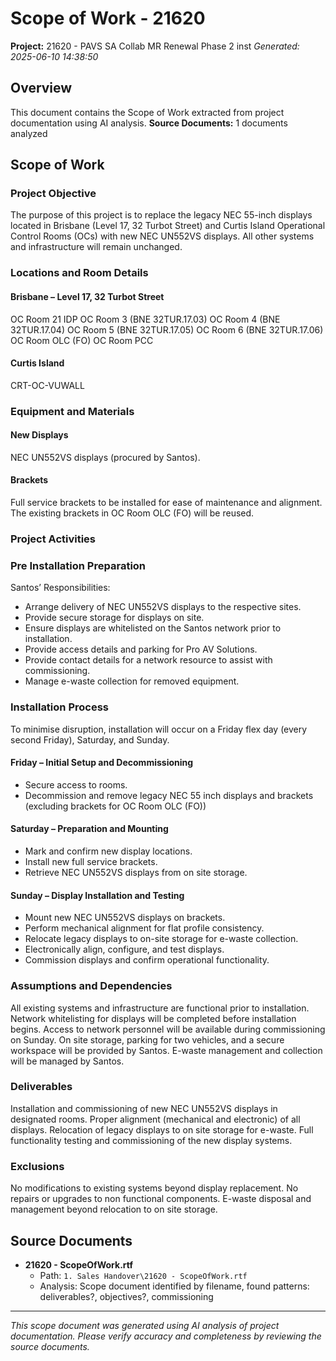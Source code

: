 # Scope of Work - 21620
**Project:** 21620 - PAVS SA Collab MR Renewal Phase 2 inst
*Generated: 2025-06-10 14:38:50*

## Overview

This document contains the Scope of Work extracted from project documentation using AI analysis.
**Source Documents:** 1 documents analyzed

## Scope of Work

### Project Objective

The purpose of this project is to replace the legacy NEC 55-inch displays located in Brisbane (Level 17, 32 Turbot Street) and Curtis Island Operational Control Rooms (OCs) with new NEC UN552VS displays. All other systems and infrastructure will remain unchanged.

### Locations and Room Details

#### Brisbane – Level 17, 32 Turbot Street

OC Room 21 IDP
OC Room 3 (BNE 32TUR.17.03)
OC Room 4 (BNE 32TUR.17.04)
OC Room 5 (BNE 32TUR.17.05)
OC Room 6 (BNE 32TUR.17.06)
OC Room OLC (FO)
OC Room PCC
#### Curtis Island

CRT-OC-VUWALL

### Equipment and Materials

#### New Displays

NEC UN552VS displays (procured by Santos).
#### Brackets

Full service brackets to be installed for ease of maintenance and alignment.
The existing brackets in OC Room OLC (FO) will be reused.

### Project Activities

### Pre Installation Preparation

Santos’ Responsibilities:
- Arrange delivery of NEC UN552VS displays to the respective sites.
- Provide secure storage for displays on site.
- Ensure displays are whitelisted on the Santos network prior to installation.
- Provide access details and parking for Pro AV Solutions.
- Provide contact details for a network resource to assist with commissioning.
- Manage e-waste collection for removed equipment.
### Installation Process

To minimise disruption, installation will occur on a Friday flex day (every second Friday), Saturday, and Sunday.
#### Friday – Initial Setup and Decommissioning

- Secure access to rooms.
- Decommission and remove legacy NEC 55 inch displays and brackets (excluding brackets for OC Room OLC (FO))
#### Saturday – Preparation and Mounting

- Mark and confirm new display locations.
- Install new full service brackets.
- Retrieve NEC UN552VS displays from on site storage.
#### Sunday – Display Installation and Testing

- Mount new NEC UN552VS displays on brackets.
- Perform mechanical alignment for flat profile consistency.
- Relocate legacy displays to on-site storage for e-waste collection.
- Electronically align, configure, and test displays.
- Commission displays and confirm operational functionality.

### Assumptions and Dependencies

All existing systems and infrastructure are functional prior to installation.
Network whitelisting for displays will be completed before installation begins.
Access to network personnel will be available during commissioning on Sunday.
On site storage, parking for two vehicles, and a secure workspace will be provided by Santos.
E-waste management and collection will be managed by Santos.

### Deliverables

Installation and commissioning of new NEC UN552VS displays in designated rooms.
Proper alignment (mechanical and electronic) of all displays.
Relocation of legacy displays to on site storage for e-waste.
Full functionality testing and commissioning of the new display systems.

### Exclusions

No modifications to existing systems beyond display replacement.
No repairs or upgrades to non functional components.
E-waste disposal and management beyond relocation to on site storage.

## Source Documents

- **21620 - ScopeOfWork.rtf**
  - Path: `1. Sales Handover\21620 - ScopeOfWork.rtf`
  - Analysis: Scope document identified by filename, found patterns: deliverables?, objectives?, commissioning

---
*This scope document was generated using AI analysis of project documentation.*
*Please verify accuracy and completeness by reviewing the source documents.*